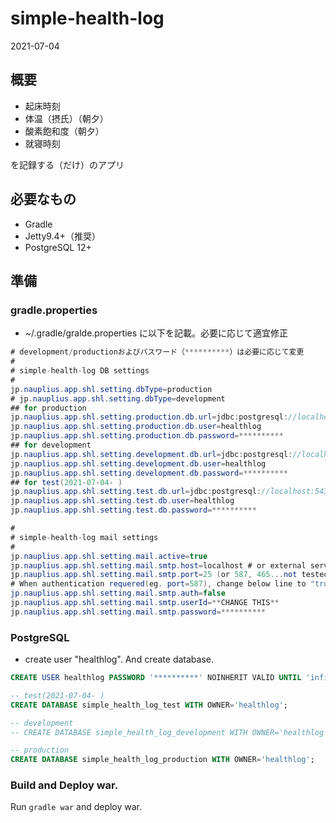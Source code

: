# simple-health-log

2021-07-04

## 概要

* 起床時刻
* 体温（摂氏）（朝夕）
* 酸素飽和度（朝夕）
* 就寝時刻

を記録する（だけ）のアプリ

## 必要なもの

* Gradle
* Jetty9.4+（推奨）
* PostgreSQL 12+

## 準備

### gradle.properties

* ~/.gradle/gralde.properties に以下を記載。必要に応じて適宜修正

```java
# development/productionおよびパスワード（**********）は必要に応じて変更
#
# simple-health-log DB settings
#
jp.nauplius.app.shl.setting.dbType=production
# jp.nauplius.app.shl.setting.dbType=development
## for production
jp.nauplius.app.shl.setting.production.db.url=jdbc:postgresql://localhost:5432/simple_health_log_production
jp.nauplius.app.shl.setting.production.db.user=healthlog
jp.nauplius.app.shl.setting.production.db.password=**********
## for development
jp.nauplius.app.shl.setting.development.db.url=jdbc:postgresql://localhost:5432/simple_health_log_development
jp.nauplius.app.shl.setting.development.db.user=healthlog
jp.nauplius.app.shl.setting.development.db.password=**********
## for test(2021-07-04- )
jp.nauplius.app.shl.setting.test.db.url=jdbc:postgresql://localhost:5432/simple_health_log_test
jp.nauplius.app.shl.setting.test.db.user=healthlog
jp.nauplius.app.shl.setting.test.db.password=**********

#
# simple-health-log mail settings
#
jp.nauplius.app.shl.setting.mail.active=true
jp.nauplius.app.shl.setting.mail.smtp.host=localhost # or external server addr (eg smtp.gmail.com)
jp.nauplius.app.shl.setting.mail.smtp.port=25 (or 587, 465...not tested yet...)
# When authentication requered(eg. port=587), change below line to "true". And set userId, password.
jp.nauplius.app.shl.setting.mail.smtp.auth=false
jp.nauplius.app.shl.setting.mail.smtp.userId=**CHANGE THIS**
jp.nauplius.app.shl.setting.mail.smtp.password=**********


```

### PostgreSQL

* create user "healthlog". And create database.

```sql
CREATE USER healthlog PASSWORD '**********' NOINHERIT VALID UNTIL 'infinity';

-- test(2021-07-04- )
CREATE DATABASE simple_health_log_test WITH OWNER='healthlog';

-- development
-- CREATE DATABASE simple_health_log_development WITH OWNER='healthlog';

-- production
CREATE DATABASE simple_health_log_production WITH OWNER='healthlog';


```

### Build and Deploy war.

Run `gradle war` and deploy war.
